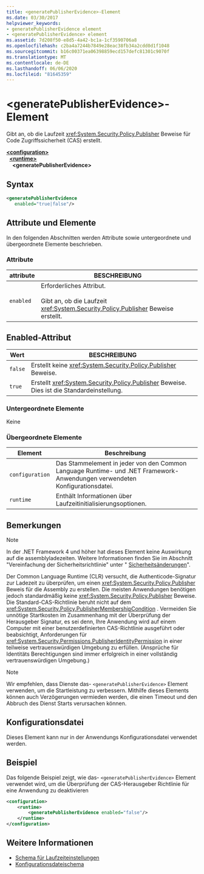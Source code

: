 ```yaml
---
title: <generatePublisherEvidence>-Element
ms.date: 03/30/2017
helpviewer_keywords:
- generatePublisherEvidence element
- <generatePublisherEvidence> element
ms.assetid: 7d208f50-e8d5-4a42-bc1a-1cf3590706a8
ms.openlocfilehash: c2ba4a7244b7849e28eac38fb34a2cdd0d1f1048
ms.sourcegitcommit: b16c00371ea06398859ecd157defc81301c9070f
ms.translationtype: MT
ms.contentlocale: de-DE
ms.lasthandoff: 06/06/2020
ms.locfileid: "81645359"
---
```

# <a name="generatepublisherevidence-element"></a>\<generatePublisherEvidence>-Element
Gibt an, ob die Laufzeit <xref:System.Security.Policy.Publisher> Beweise für Code Zugriffssicherheit (CAS) erstellt.  
  
[**\<configuration>**](../configuration-element.md)\
&nbsp;&nbsp;[**\<runtime>**](runtime-element.md)\
&nbsp;&nbsp;&nbsp;&nbsp;**\<generatePublisherEvidence>**  
  
## <a name="syntax"></a>Syntax  
  
```xml  
<generatePublisherEvidence
   enabled="true|false"/>  
```  
  
## <a name="attributes-and-elements"></a>Attribute und Elemente  
 In den folgenden Abschnitten werden Attribute sowie untergeordnete und übergeordnete Elemente beschrieben.  
  
### <a name="attributes"></a>Attribute  
  
|attribute|BESCHREIBUNG|  
|---------------|-----------------|  
|`enabled`|Erforderliches Attribut.<br /><br /> Gibt an, ob die Laufzeit <xref:System.Security.Policy.Publisher> Beweise erstellt.|  
  
## <a name="enabled-attribute"></a>Enabled-Attribut  
  
|Wert|BESCHREIBUNG|  
|-----------|-----------------|  
|`false`|Erstellt keine <xref:System.Security.Policy.Publisher> Beweise.|  
|`true`|Erstellt <xref:System.Security.Policy.Publisher> Beweise. Dies ist die Standardeinstellung.|  
  
### <a name="child-elements"></a>Untergeordnete Elemente  
 Keine  
  
### <a name="parent-elements"></a>Übergeordnete Elemente  
  
|Element|Beschreibung|  
|-------------|-----------------|  
|`configuration`|Das Stammelement in jeder von den Common Language Runtime- und .NET Framework-Anwendungen verwendeten Konfigurationsdatei.|  
|`runtime`|Enthält Informationen über Laufzeitinitialisierungsoptionen.|  
  
## <a name="remarks"></a>Bemerkungen  
  
> [!NOTE]
> In der .NET Framework 4 und höher hat dieses Element keine Auswirkung auf die assemblyladezeiten. Weitere Informationen finden Sie im Abschnitt "Vereinfachung der Sicherheitsrichtlinie" unter " [Sicherheitsänderungen](https://docs.microsoft.com/previous-versions/dotnet/framework/security/security-changes)".  
  
 Der Common Language Runtime (CLR) versucht, die Authenticode-Signatur zur Ladezeit zu überprüfen, um einen <xref:System.Security.Policy.Publisher> Beweis für die Assembly zu erstellen. Die meisten Anwendungen benötigen jedoch standardmäßig keine <xref:System.Security.Policy.Publisher> Beweise. Die Standard-CAS-Richtlinie beruht nicht auf dem <xref:System.Security.Policy.PublisherMembershipCondition> . Vermeiden Sie unnötige Startkosten im Zusammenhang mit der Überprüfung der Herausgeber Signatur, es sei denn, Ihre Anwendung wird auf einem Computer mit einer benutzerdefinierten CAS-Richtlinie ausgeführt oder beabsichtigt, Anforderungen für <xref:System.Security.Permissions.PublisherIdentityPermission> in einer teilweise vertrauenswürdigen Umgebung zu erfüllen. (Ansprüche für Identitäts Berechtigungen sind immer erfolgreich in einer vollständig vertrauenswürdigen Umgebung.)  
  
> [!NOTE]
> Wir empfehlen, dass Dienste das- `<generatePublisherEvidence>` Element verwenden, um die Startleistung zu verbessern.  Mithilfe dieses Elements können auch Verzögerungen vermieden werden, die einen Timeout und den Abbruch des Dienst Starts verursachen können.  
  
## <a name="configuration-file"></a>Konfigurationsdatei  
 Dieses Element kann nur in der Anwendungs Konfigurationsdatei verwendet werden.  
  
## <a name="example"></a>Beispiel  
 Das folgende Beispiel zeigt, wie das- `<generatePublisherEvidence>` Element verwendet wird, um die Überprüfung der CAS-Herausgeber Richtlinie für eine Anwendung zu deaktivieren  
  
```xml  
<configuration>  
    <runtime>  
        <generatePublisherEvidence enabled="false"/>  
    </runtime>  
</configuration>  
```  
  
## <a name="see-also"></a>Weitere Informationen

- [Schema für Laufzeiteinstellungen](index.md)
- [Konfigurationsdateischema](../index.md)
